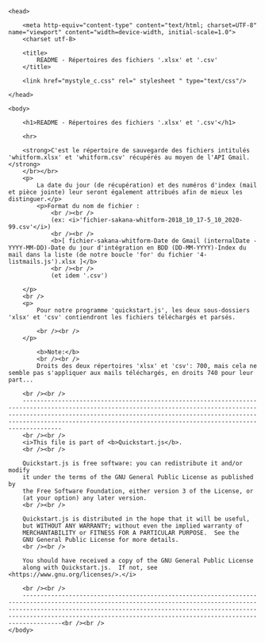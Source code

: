 




<html>

    <head>

        <meta http-equiv="content-type" content="text/html; charset=UTF-8" name="viewport" content="width=device-width, initial-scale=1.0">
        <charset utf-8>

        <title>
            README - Répertoires des fichiers '.xlsx' et '.csv'
        </title>

        <link href="mystyle_c.css" rel=" stylesheet " type="text/css"/>	

    </head>

	<body>

        <h1>README - Répertoires des fichiers '.xlsx' et '.csv'</h1>

        <hr>
        
        <strong>C'est le répertoire de sauvegarde des fichiers intitulés 'whitform.xlsx' et 'whitform.csv' récupérés au moyen de l'API Gmail.</strong>
        </br></br>
        <p>
            La date du jour (de récupération) et des numéros d'index (mail et pièce jointe) leur seront également attribués afin de mieux les distinguer.</p>
            <p>Format du nom de fichier :
                <br /><br /> 
                (ex: <i>'fichier-sakana-whitform-2018_10_17-5_10_2020-99.csv'</i>)
                <br /><br />
                <b>[ fichier-sakana-whitform-Date de Gmail (internalDate - YYYY-MM-DD)-Date du jour d'intégration en BDD (DD-MM-YYYY)-Index du mail dans la liste (de notre boucle 'for' du fichier '4-listmails.js').xlsx ]</b>
                <br /><br />
                (et idem '.csv')
            
        </p>
        <br />
        <p>
            Pour notre programme 'quickstart.js', les deux sous-dossiers 'xlsx' et 'csv' contiendront les fichiers téléchargés et parsés. 
            
            <br /><br />
        </p>

            <b>Note:</b>
            <br /><br />
            Droits des deux répertoires 'xlsx' et 'csv': 700, mais cela ne semble pas s'appliquer aux mails téléchargés, en droits 740 pour leur part...

        <br /><br />
        ---------------------------------------------------------------------------------------------------------------------------------------------------------------------------------------------------------------------------------------------------------------------------------------------------
        <br /><br />
        <i>This file is part of <b>Quickstart.js</b>.
        <br /><br />

        Quickstart.js is free software: you can redistribute it and/or modify
        it under the terms of the GNU General Public License as published by
        the Free Software Foundation, either version 3 of the License, or
        (at your option) any later version.
        <br /><br />

        Quickstart.js is distributed in the hope that it will be useful,
        but WITHOUT ANY WARRANTY; without even the implied warranty of
        MERCHANTABILITY or FITNESS FOR A PARTICULAR PURPOSE.  See the
        GNU General Public License for more details.
        <br /><br />

        You should have received a copy of the GNU General Public License
        along with Quickstart.js.  If not, see <https://www.gnu.org/licenses/>.</i>

        <br /><br />
        ---------------------------------------------------------------------------------------------------------------------------------------------------------------------------------------------------------------------------------------------------------------------------------------------------<br /><br />
    </body>

</html>
